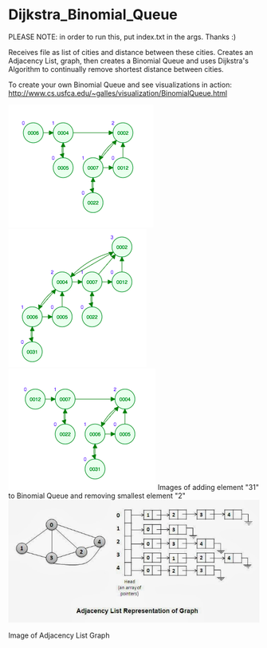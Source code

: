 # Dijkstra_Binomial_Queue

PLEASE NOTE: in order to run this, put index.txt in the args. Thanks :)

Receives file as list of cities and distance between these cities. Creates an Adjacency List, graph, 
then creates a Binomial Queue and uses Dijkstra's Algorithm to continually remove shortest distance between cities.

To create your own Binomial Queue and see visualizations in action:
http://www.cs.usfca.edu/~galles/visualization/BinomialQueue.html

![alt text](https://github.com/BrentLeeSF/Dijkstra_Binomial_Queue/blob/master/Binomial_Queue_Pictures/1.png)
![alt text](https://github.com/BrentLeeSF/Dijkstra_Binomial_Queue/blob/master/Binomial_Queue_Pictures/2.png)
![alt text](https://github.com/BrentLeeSF/Dijkstra_Binomial_Queue/blob/master/Binomial_Queue_Pictures/3.png)
Images of adding element "31" to Binomial Queue and removing smallest element "2"
![alt text](https://github.com/BrentLeeSF/Dijkstra_Binomial_Queue/blob/master/Binomial_Queue_Pictures/AdjacencyList.JPG)

Image of Adjacency List Graph
